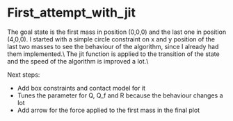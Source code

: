 # First_attempt_with_jit

The goal state is the first mass in position (0,0,0) and the last one in position (4,0,0).
I started with a simple circle constraint on x and y position of the last two masses to see the behaviour of the algorithm, since I already had them implemented.\\
The jit function is applied to the transition of the state and the speed of the algorithm is improved a lot.\\

Next steps:
- Add box constraints and contact model for it
- Tunes the parameter for Q, Q_f and R because the behaviour changes a lot
- Add arrow for the force applied to the first mass in the final plot
